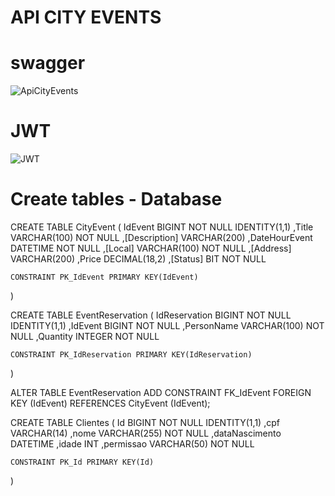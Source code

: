 # API CITY EVENTS 

# swagger

![ApiCityEvents](https://user-images.githubusercontent.com/48559533/190871773-95b3ba48-04c4-4dd0-b53b-2f6b31f921ff.jpg)

# JWT

![JWT](https://user-images.githubusercontent.com/48559533/190871945-0c863d9d-4a0c-4254-b818-5fe223080ee0.png)

# Create tables - Database

CREATE TABLE CityEvent
(
	IdEvent BIGINT NOT NULL IDENTITY(1,1)
	,Title  VARCHAR(100) NOT NULL
	,[Description] VARCHAR(200)
	,DateHourEvent DATETIME NOT NULL
    ,[Local] VARCHAR(100) NOT NULL
    ,[Address] VARCHAR(200)
    ,Price DECIMAL(18,2)
    ,[Status] BIT NOT NULL

	CONSTRAINT PK_IdEvent PRIMARY KEY(IdEvent)
)

CREATE TABLE EventReservation
(
	IdReservation BIGINT NOT NULL IDENTITY(1,1)
	,IdEvent BIGINT NOT NULL
	,PersonName VARCHAR(100) NOT NULL
	,Quantity INTEGER NOT NULL
		
	CONSTRAINT PK_IdReservation PRIMARY KEY(IdReservation)
)


ALTER TABLE EventReservation
		ADD CONSTRAINT FK_IdEvent FOREIGN KEY (IdEvent) REFERENCES CityEvent (IdEvent);

CREATE TABLE Clientes
(
	Id BIGINT NOT NULL IDENTITY(1,1)
	,cpf VARCHAR(14) 
	,nome VARCHAR(255) NOT NULL
	,dataNascimento	DATETIME
    ,idade	INT
    ,permissao	VARCHAR(50) NOT NULL

	CONSTRAINT PK_Id PRIMARY KEY(Id)
)
